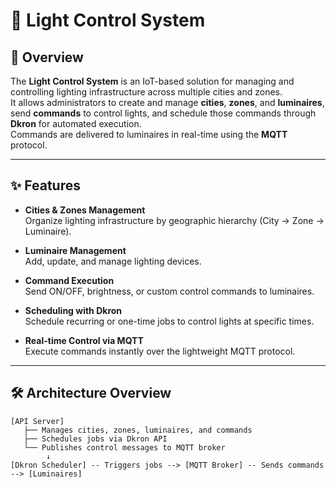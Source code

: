 # 🌟 Light Control System

## 📖 Overview
The **Light Control System** is an IoT-based solution for managing and controlling lighting infrastructure across multiple cities and zones.  
It allows administrators to create and manage **cities**, **zones**, and **luminaires**, send **commands** to control lights, and schedule those commands through **Dkron** for automated execution.  
Commands are delivered to luminaires in real-time using the **MQTT** protocol.

---

## ✨ Features
- **Cities & Zones Management**  
  Organize lighting infrastructure by geographic hierarchy (City → Zone → Luminaire).

- **Luminaire Management**  
  Add, update, and manage lighting devices.

- **Command Execution**  
  Send ON/OFF, brightness, or custom control commands to luminaires.

- **Scheduling with Dkron**  
  Schedule recurring or one-time jobs to control lights at specific times.

- **Real-time Control via MQTT**  
  Execute commands instantly over the lightweight MQTT protocol.

---

## 🛠 Architecture Overview
```plaintext
[API Server]
   ├── Manages cities, zones, luminaires, and commands
   ├── Schedules jobs via Dkron API
   └── Publishes control messages to MQTT broker
        ↓
[Dkron Scheduler] -- Triggers jobs --> [MQTT Broker] -- Sends commands --> [Luminaires]
